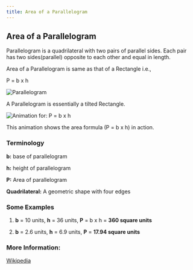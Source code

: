 ```yaml
---
title: Area of a Parallelogram
---
```

## Area of a Parallelogram
Parallelogram is a quadrilateral with two pairs of parallel sides. Each pair has two sides(parallel) opposite to each other and equal in length.

Area of a Parallelogram is same as that of a Rectangle i.e.,

P = b x h

![Parallelogram](https://upload.wikimedia.org/wikipedia/commons/thumb/1/1c/ParallelogramArea.svg/180px-ParallelogramArea.svg.png)

A Parallelogram is essentially a tilted Rectangle.

![Animation for: P = b x h](https://upload.wikimedia.org/wikipedia/commons/thumb/2/27/Parallelogram_area_animated.gif/180px-Parallelogram_area_animated.gif)

This animation shows the area formula (P = b x h) in action.

### Terminology
**b:** base of parallelogram

**h:** height of parallelogram

**P:** Area of parallelogram

**Quadrilateral:** A geometric shape with four edges

### Some Examples
1. **b** = 10 units, **h** = 36 units, **P** = b x h = **360 square units**

2. **b** = 2.6 units, **h** = 6.9 units, **P** = **17.94 square units**

### More Information:
[Wikipedia](https://en.wikipedia.org/wiki/Parallelogram)
